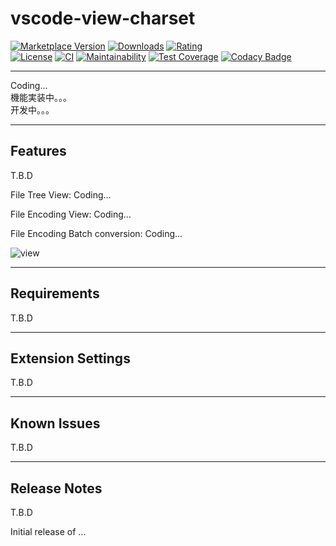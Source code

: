 # vscode-view-charset

[![Marketplace Version](https://img.shields.io/visual-studio-marketplace/v/long-kudo.vscode-view-charset)](https://marketplace.visualstudio.com/items?itemName=long-kudo.vscode-view-charset) 
[![Downloads](https://img.shields.io/visual-studio-marketplace/d/long-kudo.vscode-view-charset)](https://marketplace.visualstudio.com/items?itemName=long-kudo.vscode-view-charset) 
[![Rating](https://img.shields.io/visual-studio-marketplace/r/long-kudo.vscode-view-charset)](https://marketplace.visualstudio.com/items?itemName=long-kudo.vscode-view-charset)  
[![License](https://img.shields.io/github/license/long-kudo/vscode-view-charset)](https://github.com/long-kudo/vscode-view-charset/blob/main/LICENSE)
[![CI](https://github.com/long-910/vscode-view-charset/actions/workflows/main.yml/badge.svg)](https://github.com/long-910/vscode-view-charset/actions/workflows/main.yml)
[![Maintainability](https://api.codeclimate.com/v1/badges/8fc9c1d775da88566126/maintainability)](https://codeclimate.com/github/long-kudo/vscode-view-charset/maintainability)
[![Test Coverage](https://api.codeclimate.com/v1/badges/8fc9c1d775da88566126/test_coverage)](https://codeclimate.com/github/long-kudo/vscode-view-charset/test_coverage)
[![Codacy Badge](https://api.codacy.com/project/badge/Grade/d8ab25d02fba415d8690c09832c744cc)](https://app.codacy.com/gh/long-kudo/vscode-view-charset?utm_source=github.com&utm_medium=referral&utm_content=long-kudo/vscode-view-charset&utm_campaign=Badge_Grade_Settings)

----

Coding...  
機能実装中。。。  
开发中。。。

----
## Features

T.B.D

File Tree View:
Coding...  

File Encoding View:
Coding...  

File Encoding Batch conversion:
Coding...  

![view](https://user-images.githubusercontent.com/69529926/109342067-a9012800-78ae-11eb-9ee8-1f7431d376c1.png)

----
## Requirements

T.B.D

----

## Extension Settings

T.B.D

----
## Known Issues

T.B.D

----

## Release Notes

T.B.D

Initial release of ...

